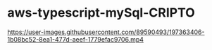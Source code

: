 ﻿# aws-typescript-mySql-CRIPTO


https://user-images.githubusercontent.com/89590493/197363406-1b08bc52-8ea1-477d-aeef-1779efac9706.mp4

